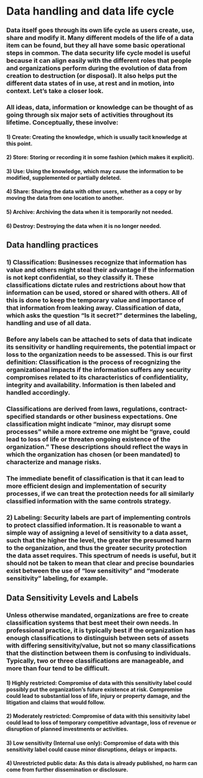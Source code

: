# Data handling and data life cycle

### Data itself goes through its own life cycle as users create, use, share and modify it. Many different models of the life of a data item can be found, but they all have some basic operational steps in common. The data security life cycle model is useful because it can align easily with the different roles that people and organizations perform during the evolution of data from creation to destruction (or disposal). It also helps put the different data states of in use, at rest and in motion, into context. Let’s take a closer look. 

### All ideas, data, information or knowledge can be thought of as going through six major sets of activities throughout its lifetime. Conceptually, these involve: 

#### 1) Create: Creating the knowledge, which is usually tacit knowledge at this point.

#### 2) Store: Storing or recording it in some fashion (which makes it explicit).

#### 3) Use: Using the knowledge, which may cause the information to be modified, supplemented or partially deleted.

#### 4) Share: Sharing the data with other users, whether as a copy or by moving the data from one location to another.

#### 5) Archive: Archiving the data when it is temporarily not needed.

#### 6) Destroy: Destroying the data when it is no longer needed.

## Data handling practices

### 1) Classification: Businesses recognize that information has value and others might steal their advantage if the information is not kept confidential, so they classify it. These classifications dictate rules and restrictions about how that information can be used, stored or shared with others. All of this is done to keep the temporary value and importance of that information from leaking away. Classification of data, which asks the question “Is it secret?” determines the labeling, handling and use of all data. 

### Before any labels can be attached to sets of data that indicate its sensitivity or handling requirements, the potential impact or loss to the organization needs to be assessed. This is our first definition: Classification is the process of recognizing the organizational impacts if the information suffers any security compromises related to its characteristics of confidentiality, integrity and availability. Information is then labeled and handled accordingly. 

### Classifications are derived from laws, regulations, contract-specified standards or other business expectations. One classification might indicate “minor, may disrupt some processes” while a more extreme one might be “grave, could lead to loss of life or threaten ongoing existence of the organization.” These descriptions should reflect the ways in which the organization has chosen (or been mandated) to characterize and manage risks.  

### The immediate benefit of classification is that it can lead to more efficient design and implementation of security processes, if we can treat the protection needs for all similarly classified information with the same controls strategy. 

### 2) Labeling: Security labels are part of implementing controls to protect classified information. It is reasonable to want a simple way of assigning a level of sensitivity to a data asset, such that the higher the level, the greater the presumed harm to the organization, and thus the greater security protection the data asset requires. This spectrum of needs is useful, but it should not be taken to mean that clear and precise boundaries exist between the use of “low sensitivity” and “moderate sensitivity” labeling, for example. 

## Data Sensitivity Levels and Labels

### Unless otherwise mandated, organizations are free to create classification systems that best meet their own needs. In professional practice, it is typically best if the organization has enough classifications to distinguish between sets of assets with differing sensitivity/value, but not so many classifications that the distinction between them is confusing to individuals. Typically, two or three classifications are manageable, and more than four tend to be difficult. 

#### 1) Highly restricted: Compromise of data with this sensitivity label could possibly put the organization’s future existence at risk. Compromise could lead to substantial loss of life, injury or property damage, and the litigation and claims that would follow.

#### 2) Moderately restricted: Compromise of data with this sensitivity label could lead to loss of temporary competitive advantage, loss of revenue or disruption of planned investments or activities.

#### 3) Low sensitivity (Internal use only): Compromise of data with this sensitivity label could cause minor disruptions, delays or impacts.

#### 4) Unrestricted public data: As this data is already published, no harm can come from further dissemination or disclosure.  
